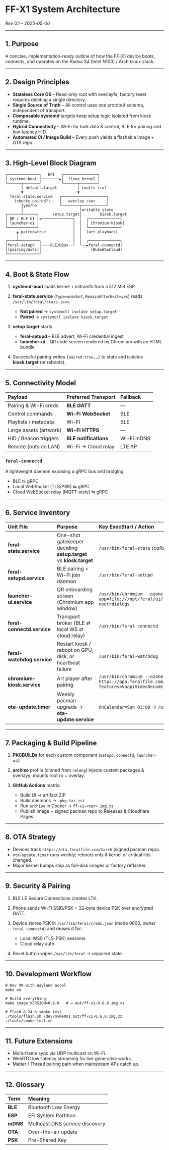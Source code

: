 # FF-X1 System Architecture

*Rev 0.1 – 2025-05-06*

---

## 1\. Purpose

A concise, implementation-ready outline of how the FF-X1 device boots, connects, and operates on the Radxa X4 (Intel N100) / Arch Linux stack. 

---

## 2\. Design Principles

* **Stateless Core OS** – Read-only root with overlayfs; factory reset requires deleting a single directory.  
* **Single Source of Truth** – All control uses one protobuf schema, independent of transport.  
* **Composable systemd** targets keep setup logic isolated from kiosk runtime.  
* **Hybrid Connectivity** – Wi-Fi for bulk data & control, BLE for pairing and low-latency HID.  
* **Automated CI / Image Build** – Every push yields a flashable image \+ OTA repo.

---

## 3\. High-Level Block Diagram

```
┌──────────────┐   EFI   ┌───────────────┐
│ systemd-boot │────────►│  linux kernel │
└──────┬───────┘         └──────┬────────┘
       │ default.target         │ rootfs (ro)
       ▼                        ▼
  feral-state.service   ┌────────────────────┐
    (checks paired?)    │   overlay /var     │
       │yes/no          └────────┬───────────┘
       │                         │writable state
┌──────┴──────┐      setup.target│        kiosk.target
│ QR / BLE UI │◄──────────────┐  │  ┌──────────────┐
│ launcher-ui │               │  │  │ chromium-kiosk│
└─────────────┘               │  │  └──────────────┘
     ▲ paired=true            │  │  (art playback)
     │                        │  │
┌────┴─────────┐              │  │  ┌──────────────┐
│feral-setupd  │────BLE/DBus──┘  └──►feral-connectd│
│(pairing/WiFi)│                      (BLE⇆WS⇆Cloud)
└──────────────┘
```

---

## 4\. Boot & State Flow

1. **systemd-boot** loads kernel \+ initramfs from a 512 MiB ESP.  
     
2. **feral-state.service** (`Type=oneshot`, `RemainAfterExit=yes`) reads `/var/lib/feral/state.json`.  
     
   * **Not paired** → `systemctl isolate setup.target`  
   * **Paired** → `systemctl isolate kiosk.target`

   

3. **setup.target** starts  
     
   * **feral-setupd** – BLE advert, Wi-Fi credential ingest  
   * **launcher-ui** – QR code screen rendered by Chromium with an HTML bundle

   

4. Successful pairing writes `{paired:true,…}` to state and isolates **kiosk.target** (or reboots). 

---

## 5\. Connectivity Model

| Payload | Preferred Transport | Fallback |
| :---- | :---- | :---- |
| Pairing & Wi-Fi creds | **BLE GATT** | — |
| Control commands | **Wi-Fi WebSocket** | BLE |
| Playlists / metadata | Wi-Fi | BLE |
| Large assets (artwork) | **Wi-Fi HTTPS** | — |
| HID / Beacon triggers | **BLE notifications** | Wi-Fi mDNS |
| Remote (outside LAN) | Wi-Fi → Cloud relay | LTE AP |

### `feral-connectd`

A lightweight daemon exposing a gRPC bus and bridging:

* BLE ⇆ gRPC  
* Local WebSocket (TLS/PSK) ⇆ gRPC  
* Cloud WebSocket relay (MQTT-style) ⇆ gRPC 

---

## 6\. Service Inventory

| Unit File | Purpose | Key ExecStart / Action |
| :---- | :---- | :---- |
| **feral-state.service** | One-shot gatekeeper deciding **setup.target** vs **kiosk.target** | `/usr/bin/feral-state` *(calls* `systemctl isolate …` *)* |
| **feral-setupd.service** | BLE pairing \+ Wi-Fi join daemon | `/usr/bin/feral-setupd` |
| **launcher-ui.service** | QR onboarding screen (Chromium app window) | `/usr/bin/chromium --ozone-platform=wayland --app=file:///opt/feral/ui/launcher/index.html --disable-features=TranslateUI --noerrdialogs` |
| **feral-connectd.service** | Transport broker (BLE ⇄ local WS ⇄ cloud relay) | `/usr/bin/feral-connectd` |
| **feral-watchdog.service** | Restart kiosk / reboot on GPU, disk, or heartbeat failure | `/usr/bin/feral-watchdog`  |
| **chromium-kiosk.service** | Art player after pairing | `/usr/bin/chromium --ozone-platform=wayland --kiosk https://app.feralfile.com/device?kiosk_id=%m --enable-features=VaapiVideoDecoder,CanvasOopRasterization,UseChromeOSDirectVideoDecoder` |
| **ota-update.timer** | Weekly pacman upgrade → **ota-update.service** | `OnCalendar=Sun 03:00` → `/usr/bin/pacman -Syuu --noconfirm` |

---

## 7\. Packaging & Build Pipeline

1. **PKGBUILDs** for each custom component (`setupd`, `connectd`, `launcher-ui`).  
     
2. **archiso** profile (cloned from `releng`) injects custom packages & overlays; mounts root ro \+ overlay.  
     
3. **GitHub Actions** matrix:  
     
   * Build UI → artifact ZIP  
   * Build daemons → `.pkg.tar.zst`  
   * Run `archiso` in Docker → `ff-x1-<ver>.img.xz`  
   * Publish image \+ signed pacman repo to Releases & Cloudflare Pages.

---

## 8\. OTA Strategy

* Devices track `https://ota.feralfile.com/$arch` (signed pacman repo).  
* `ota-update.timer` runs weekly; reboots only if kernel or critical libs changed.  
* Major kernel bumps ship as full-disk images or factory reflasher.

---

## 9\. Security & Pairing

1. BLE LE Secure Connections creates LTK.  
     
2. Phone sends Wi-Fi SSID/PSK \+ 32-byte device PSK over encrypted GATT.  
     
3. Device stores PSK in `/var/lib/feral/creds.json` (mode 0600, owner `feral-connectd`) and reuses it for:  
     
   * Local WSS (TLS-PSK) sessions  
   * Cloud relay auth

   

4. Reset button wipes `/var/lib/feral` → unpaired state.

---

## 10\. Development Workflow

```shell
# Dev VM with Wayland accel
make vm                  

# Build everything
make image VERSION=0.6.0   # → out/ff-x1-0.6.0.img.xz

# Flash & 24-h smoke test
./tools/flash.sh /dev/nvme0n1 out/ff-x1-0.6.0.img.xz
./tools/smoke-test.sh
```

---

## 11\. Future Extensions

* Multi-frame sync via UDP multicast on Wi-Fi.  
* WebRTC low-latency streaming for live generative works.  
* Matter / Thread pairing path when mainstream APs catch up.

---

## 12\. Glossary

| Term | Meaning |
| :---- | :---- |
| **BLE** | Bluetooth Low Energy |
| **ESP** | EFI System Partition |
| **mDNS** | Multicast DNS service discovery |
| **OTA** | Over-the-air update |
| **PSK** | Pre-Shared Key |
